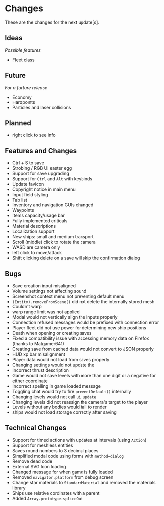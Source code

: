 # Changes

These are the changes for the next update[s].

## Ideas
*Possible features*

- Fleet class

## Future
*For a furture release*

- Economy
- Hardpoints
- Particles and laser collisions

## Planned

- right click to see info

## Features and Changes

- Ctrl + S to save
- Strobing / RGB UI easter egg
- Support for save upgrading
- Support for `Ctrl` and `Alt` with keybinds
- Update favicon
- Copyright notice in main menu
- Input field styling
- Tab list
- Inventory and navigation GUIs changed
- Waypoints
- Items capacity/usage bar
- Fully implemented criticals
- Material descriptions
- Localization support
- New ships: small and medium transport
- Scroll (middle) click to rotate the camera
- WASD are camera only
- left click to move/attack
- Shift clicking delete on a save will skip the confirmation dialog

## Bugs

- Save creation input misaligned
- Volume settings not affecting sound
- Screenshot context menu not preventing default menu
- `(Entity).removeFromScene()` did not delete the internally stored mesh
- Couldn't warp
- warp range limit was not applied
- Modal would not vertically align the inputs properly
- Connection refused messages would be prefixed with connection error
- Player fleet did not use power for determining new ship positions
- Death when opening or creating saves
- Fixed a compatibility issue with accessing memory data on Firefox (thanks to Matgamer641)
- Creating save from cached data would not convert to JSON properly
- HUD xp bar misalignment
- Player data would not load from saves properly
- Changing settings would not update the 
- Incorrect thrust description
- Game would not save levels with more than one digit or a negative for either coordinate
- Incorrect spelling in game loaded message
- Toggling chat would try to fire `preventDefault()` internally
- Changing levels would not call `ui.update`
- Changing levels did not reassign the camera's target to the player
- Levels without any bodies would fail to render
- ships would not load storage correctly after saving

## Technical Changes

- Support for timed actions with updates at intervals (using `Action`)
- Support for meshless entities
- Saves round numbers to 3 decimal places
- Simplified modal code using forms with `method=dialog`
- Remove dead code
- External SVG Icon loading
- Changed message for when game is fully loaded
- Removed `navigator.platform` from debug screen
- Change star materials to `StandardMaterial` and removed the materials library
- Ships use relative cordinates with a parent
- Added `Array.prototype.spliceOut`
